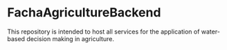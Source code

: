 # FachaAgricultureBackend
This repository is intended to host all services for the application of water-based decision making in agriculture.
